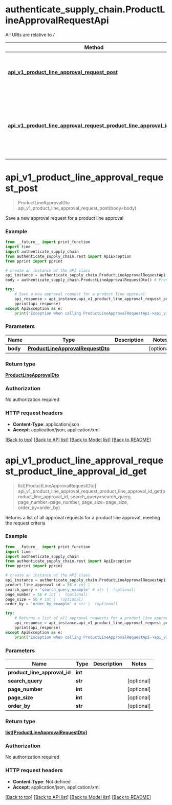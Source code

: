 # authenticate_supply_chain.ProductLineApprovalRequestApi

All URIs are relative to */*

Method | HTTP request | Description
------------- | ------------- | -------------
[**api_v1_product_line_approval_request_post**](ProductLineApprovalRequestApi.md#api_v1_product_line_approval_request_post) | **POST** /api/v1/ProductLineApprovalRequest | Save a new approval request for a product line approval
[**api_v1_product_line_approval_request_product_line_approval_id_get**](ProductLineApprovalRequestApi.md#api_v1_product_line_approval_request_product_line_approval_id_get) | **GET** /api/v1/ProductLineApprovalRequest/{productLineApprovalId} | Returns a list of all approval requests for a product line approval, meeting the request criteria

# **api_v1_product_line_approval_request_post**
> ProductLineApprovalDto api_v1_product_line_approval_request_post(body=body)

Save a new approval request for a product line approval

### Example
```python
from __future__ import print_function
import time
import authenticate_supply_chain
from authenticate_supply_chain.rest import ApiException
from pprint import pprint

# create an instance of the API class
api_instance = authenticate_supply_chain.ProductLineApprovalRequestApi()
body = authenticate_supply_chain.ProductLineApprovalRequestDto() # ProductLineApprovalRequestDto |  (optional)

try:
    # Save a new approval request for a product line approval
    api_response = api_instance.api_v1_product_line_approval_request_post(body=body)
    pprint(api_response)
except ApiException as e:
    print("Exception when calling ProductLineApprovalRequestApi->api_v1_product_line_approval_request_post: %s\n" % e)
```

### Parameters

Name | Type | Description  | Notes
------------- | ------------- | ------------- | -------------
 **body** | [**ProductLineApprovalRequestDto**](ProductLineApprovalRequestDto.md)|  | [optional] 

### Return type

[**ProductLineApprovalDto**](ProductLineApprovalDto.md)

### Authorization

No authorization required

### HTTP request headers

 - **Content-Type**: application/json
 - **Accept**: application/json, application/xml

[[Back to top]](#) [[Back to API list]](../README.md#documentation-for-api-endpoints) [[Back to Model list]](../README.md#documentation-for-models) [[Back to README]](../README.md)

# **api_v1_product_line_approval_request_product_line_approval_id_get**
> list[ProductLineApprovalRequestDto] api_v1_product_line_approval_request_product_line_approval_id_get(product_line_approval_id, search_query=search_query, page_number=page_number, page_size=page_size, order_by=order_by)

Returns a list of all approval requests for a product line approval, meeting the request criteria

### Example
```python
from __future__ import print_function
import time
import authenticate_supply_chain
from authenticate_supply_chain.rest import ApiException
from pprint import pprint

# create an instance of the API class
api_instance = authenticate_supply_chain.ProductLineApprovalRequestApi()
product_line_approval_id = 56 # int | 
search_query = 'search_query_example' # str |  (optional)
page_number = 56 # int |  (optional)
page_size = 56 # int |  (optional)
order_by = 'order_by_example' # str |  (optional)

try:
    # Returns a list of all approval requests for a product line approval, meeting the request criteria
    api_response = api_instance.api_v1_product_line_approval_request_product_line_approval_id_get(product_line_approval_id, search_query=search_query, page_number=page_number, page_size=page_size, order_by=order_by)
    pprint(api_response)
except ApiException as e:
    print("Exception when calling ProductLineApprovalRequestApi->api_v1_product_line_approval_request_product_line_approval_id_get: %s\n" % e)
```

### Parameters

Name | Type | Description  | Notes
------------- | ------------- | ------------- | -------------
 **product_line_approval_id** | **int**|  | 
 **search_query** | **str**|  | [optional] 
 **page_number** | **int**|  | [optional] 
 **page_size** | **int**|  | [optional] 
 **order_by** | **str**|  | [optional] 

### Return type

[**list[ProductLineApprovalRequestDto]**](ProductLineApprovalRequestDto.md)

### Authorization

No authorization required

### HTTP request headers

 - **Content-Type**: Not defined
 - **Accept**: application/json, application/xml

[[Back to top]](#) [[Back to API list]](../README.md#documentation-for-api-endpoints) [[Back to Model list]](../README.md#documentation-for-models) [[Back to README]](../README.md)

